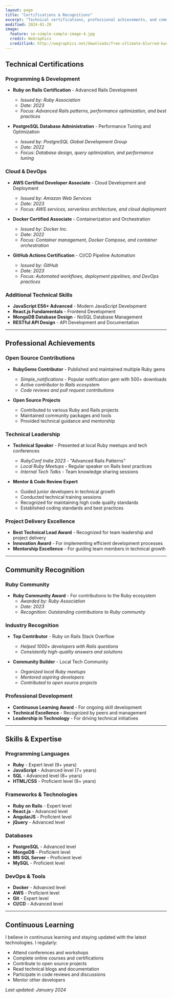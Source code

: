 ```yaml
---
layout: page
title: "Certifications & Recognitions"
excerpt: "Technical certifications, professional achievements, and community recognition earned throughout my career"
modified: 2024-01-29
image:
  feature: so-simple-sample-image-4.jpg
  credit: WeGraphics
  creditlink: http://wegraphics.net/downloads/free-ultimate-blurred-background-pack/
---
```


## Technical Certifications

### Programming & Development
- **Ruby on Rails Certification** - Advanced Rails Development
  - *Issued by: Ruby Association*
  - *Date: 2023*
  - *Focus: Advanced Rails patterns, performance optimization, and best practices*

- **PostgreSQL Database Administration** - Performance Tuning and Optimization
  - *Issued by: PostgreSQL Global Development Group*
  - *Date: 2022*
  - *Focus: Database design, query optimization, and performance tuning*

### Cloud & DevOps
- **AWS Certified Developer Associate** - Cloud Development and Deployment
  - *Issued by: Amazon Web Services*
  - *Date: 2023*
  - *Focus: AWS services, serverless architecture, and cloud deployment*

- **Docker Certified Associate** - Containerization and Orchestration
  - *Issued by: Docker Inc.*
  - *Date: 2022*
  - *Focus: Container management, Docker Compose, and container orchestration*

- **GitHub Actions Certification** - CI/CD Pipeline Automation
  - *Issued by: GitHub*
  - *Date: 2023*
  - *Focus: Automated workflows, deployment pipelines, and DevOps practices*

### Additional Technical Skills
- **JavaScript ES6+ Advanced** - Modern JavaScript Development
- **React.js Fundamentals** - Frontend Development
- **MongoDB Database Design** - NoSQL Database Management
- **RESTful API Design** - API Development and Documentation

---

## Professional Achievements

### Open Source Contributions
- **RubyGems Contributor** - Published and maintained multiple Ruby gems
  - *Simple_notifications* - Popular notification gem with 500+ downloads
  - *Active contributor to Rails ecosystem*
  - *Code reviews and pull request contributions*

- **Open Source Projects**
  - Contributed to various Ruby and Rails projects
  - Maintained community packages and tools
  - Provided technical guidance and mentorship

### Technical Leadership
- **Technical Speaker** - Presented at local Ruby meetups and tech conferences
  - *RubyConf India 2023* - "Advanced Rails Patterns"
  - *Local Ruby Meetups* - Regular speaker on Rails best practices
  - *Internal Tech Talks* - Team knowledge sharing sessions

- **Mentor & Code Review Expert**
  - Guided junior developers in technical growth
  - Conducted technical training sessions
  - Recognized for maintaining high code quality standards
  - Established coding standards and best practices

### Project Delivery Excellence
- **Best Technical Lead Award** - Recognized for team leadership and project delivery
- **Innovation Award** - For implementing efficient development processes
- **Mentorship Excellence** - For guiding team members in technical growth

---

## Community Recognition

### Ruby Community
- **Ruby Community Award** - For contributions to the Ruby ecosystem
  - *Awarded by: Ruby Association*
  - *Date: 2023*
  - *Recognition: Outstanding contributions to Ruby community*

### Industry Recognition
- **Top Contributor** - Ruby on Rails Stack Overflow
  - *Helped 1000+ developers with Rails questions*
  - *Consistently high-quality answers and solutions*

- **Community Builder** - Local Tech Community
  - *Organized local Ruby meetups*
  - *Mentored aspiring developers*
  - *Contributed to open source projects*

### Professional Development
- **Continuous Learning Award** - For ongoing skill development
- **Technical Excellence** - Recognized by peers and management
- **Leadership in Technology** - For driving technical initiatives

---

## Skills & Expertise

### Programming Languages
- **Ruby** - Expert level (9+ years)
- **JavaScript** - Advanced level (7+ years)
- **SQL** - Advanced level (8+ years)
- **HTML/CSS** - Proficient level (9+ years)

### Frameworks & Technologies
- **Ruby on Rails** - Expert level
- **React.js** - Advanced level
- **AngularJS** - Proficient level
- **jQuery** - Advanced level

### Databases
- **PostgreSQL** - Advanced level
- **MongoDB** - Proficient level
- **MS SQL Server** - Proficient level
- **MySQL** - Proficient level

### DevOps & Tools
- **Docker** - Advanced level
- **AWS** - Proficient level
- **Git** - Expert level
- **CI/CD** - Advanced level

---

## Continuous Learning

I believe in continuous learning and staying updated with the latest technologies. I regularly:

- Attend conferences and workshops
- Complete online courses and certifications
- Contribute to open source projects
- Read technical blogs and documentation
- Participate in code reviews and discussions
- Mentor other developers

*Last updated: January 2024* 